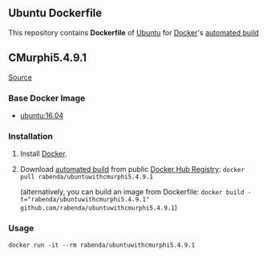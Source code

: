 ## Ubuntu Dockerfile


This repository contains **Dockerfile** of [Ubuntu](http://www.ubuntu.com/) for [Docker](https://www.docker.com/)'s [automated build](https://hub.docker.com/r/library/ubuntu/)

## CMurphi5.4.9.1
[Source](http://mclab.di.uniroma1.it/site/index.php/software/18-cmurphi)


### Base Docker Image

* [ubuntu:16.04](https://hub.docker.com/r/library/ubuntu/)


### Installation

1. Install [Docker](https://www.docker.com/).

2. Download [automated build](https://hub.docker.com/r/rabenda/ubuntuwithcmurphi5.4.9.1/) from public [Docker Hub Registry](https://hub.docker.com/): `docker pull rabenda/ubuntuwithcmurphi5.4.9.1`

   (alternatively, you can build an image from Dockerfile: `docker build -t="rabenda/ubuntuwithcmurphi5.4.9.1" github.com/rabenda/ubuntuwithcmurphi5.4.9.1`)


### Usage

    docker run -it --rm rabenda/ubuntuwithcmurphi5.4.9.1
